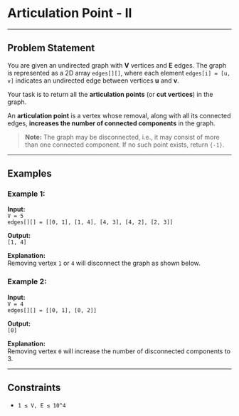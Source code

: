 # Articulation Point - II

---

## Problem Statement

You are given an undirected graph with **V** vertices and **E** edges. The graph is represented as a 2D array `edges[][]`, where each element `edges[i] = [u, v]` indicates an undirected edge between vertices **u** and **v**.

Your task is to return all the **articulation points** (or **cut vertices**) in the graph.

An **articulation point** is a vertex whose removal, along with all its connected edges, **increases the number of connected components** in the graph.

> **Note:** The graph may be disconnected, i.e., it may consist of more than one connected component. If no such point exists, return `{-1}`.

---

## Examples

### Example 1:
**Input:**  
`V = 5`  
`edges[][] = [[0, 1], [1, 4], [4, 3], [4, 2], [2, 3]]`

**Output:**  
`[1, 4]`

**Explanation:**  
Removing vertex `1` or `4` will disconnect the graph as shown below.

### Example 2:
**Input:**  
`V = 4`  
`edges[][] = [[0, 1], [0, 2]]`

**Output:**  
`[0]`

**Explanation:**  
Removing vertex `0` will increase the number of disconnected components to 3.

---

## Constraints
- `1 ≤ V, E ≤ 10^4`

